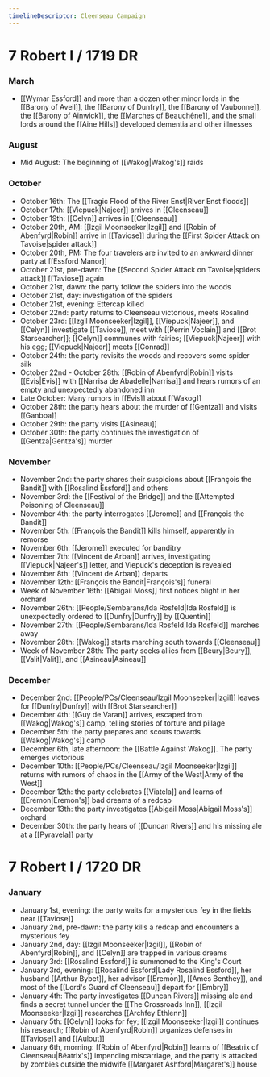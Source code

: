 ```yaml
---
timelineDescriptor: Cleenseau Campaign
---
```


# 7 Robert I / 1719 DR

### March
* [[Wymar Essford]] and more than a dozen other minor lords in the [[Barony of Aveil]], the [[Barony of Dunfry]], the [[Barony of Vaubonne]], the [[Barony of Ainwick]], the [[Marches of Beauchêne]], and the small lords around the [[Aine Hills]] developed dementia and other illnesses
### August
* Mid August: The beginning of [[Wakog|Wakog's]] raids

### October
* October 16th: The [[Tragic Flood of the River Enst|River Enst floods]] 
* October 17th: [[Viepuck|Najeer]] arrives in [[Cleenseau]]
* October 19th: [[Celyn]] arrives in [[Cleenseau]] 
* October 20th, AM: [[Izgil Moonseeker|Izgil]] and [[Robin of Abenfyrd|Robin]] arrive in [[Taviose]] during the [[First Spider Attack on Tavoise|spider attack]]
* October 20th, PM: The four travelers are invited to an awkward dinner party at [[Essford Manor]]
* October 21st, pre-dawn: The [[Second Spider Attack on Tavoise|spiders attack]] [[Taviose]] again
* October 21st, dawn: the party follow the spiders into the woods
* October 21st, day: investigation of the spiders
* October 21st, evening: Ettercap killed
* October 22nd: party returns to Cleenseau victorious, meets Rosalind
* October 23rd: [[Izgil Moonseeker|Izgil]], [[Viepuck|Najeer]], and [[Celyn]] investigate [[Taviose]], meet with [[Perrin Voclain]] and [[Brot Starsearcher]]; [[Celyn]] communes with fairies;  [[Viepuck|Najeer]] with his egg; [[Viepuck|Najeer]] meets [[Conrad]]
* October 24th: the party revisits the woods and recovers some spider silk
* October 22nd - October 28th: [[Robin of Abenfyrd|Robin]] visits [[Evis|Evis]] with [[Narrisa de Abadelle|Narrisa]] and hears rumors of an empty and unexpectedly abandoned inn
* Late October: Many rumors in [[Evis]] about [[Wakog]]
* October 28th: the party hears about the murder of [[Gentza]] and visits [[Ganboa]]
* October 29th: the party visits [[Asineau]]
* October 30th: the party continues the investigation of [[Gentza|Gentza's]] murder
### November
* November 2nd: the party shares their suspicions about [[François the Bandit]] with [[Rosalind Essford]] and others
* November 3rd: the [[Festival of the Bridge]] and the [[Attempted Poisoning of Cleenseau]]
* November 4th: the party interrogates [[Jerome]] and [[François the Bandit]]
* November 5th: [[François the Bandit]] kills himself, apparently in remorse
* November 6th: [[Jerome]] executed for banditry
* November 7th: [[Vincent de Arban]] arrives, investigating [[Viepuck|Najeer's]] letter, and Viepuck's deception is revealed
* November 8th: [[Vincent de Arban]] departs
* November 12th: [[François the Bandit|François's]] funeral
* Week of November 16th: [[Abigail Moss]] first notices blight in her orchard
* November 26th: [[People/Sembarans/Ida Rosfeld|Ida Rosfeld]] is unexpectedly ordered to [[Dunfry|Dunfry]] by [[Quentin]]
* November 27th: [[People/Sembarans/Ida Rosfeld|Ida Rosfeld]] marches away
* November 28th: [[Wakog]] starts marching south towards [[Cleenseau]]
* Week of November 28th: The party seeks allies from [[Beury|Beury]], [[Valit|Valit]], and [[Asineau|Asineau]] 
### December
* December 2nd: [[People/PCs/Cleenseau/Izgil Moonseeker|Izgil]] leaves for [[Dunfry|Dunfry]] with [[Brot Starsearcher]]
* December 4th: [[Guy de Varan]] arrives, escaped from [[Wakog|Wakog's]] camp, telling stories of torture and pillage
* December 5th: the party prepares and scouts towards [[Wakog|Wakog's]] camp
* December 6th, late afternoon: the [[Battle Against Wakog]]. The party emerges victorious
* December 10th: [[People/PCs/Cleenseau/Izgil Moonseeker|Izgil]] returns with rumors of chaos in the [[Army of the West|Army of the West]]
* December 12th: the party celebrates [[Viatela]] and learns of [[Eremon|Eremon's]] bad dreams of a redcap
* December 13th: the party investigates [[Abigail Moss|Abigail Moss's]] orchard
* December 30th: the party hears of [[Duncan Rivers]] and his missing ale at a [[Pyravela]] party
# 7 Robert I / 1720 DR

### January
* January 1st, evening: the party waits for a mysterious fey in the fields near [[Taviose]]
* January 2nd, pre-dawn: the party kills a redcap and encounters a mysterious fey
* January 2nd, day: [[Izgil Moonseeker|Izgil]], [[Robin of Abenfyrd|Robin]], and [[Celyn]] are trapped in various dreams
* January 3rd: [[Rosalind Essford]] is summoned to the King's Court
* January 3rd, evening: [[Rosalind Essford|Lady Rosalind Essford]], her husband [[Arthur Bybet]], her advisor [[Eremon]], [[Ames Benthey]], and most of the [[Lord's Guard of Cleenseau]] depart for [[Embry]]
* January 4th: The party investigates [[Duncan Rivers]] missing ale and finds a secret tunnel under the [[The Crossroads Inn]], [[Izgil Moonseeker|Izgil]] researches [[Archfey Ethlenn]]
* January 5th: [[Celyn]] looks for fey; [[Izgil Moonseeker|Izgil]] continues his research; [[Robin of Abenfyrd|Robin]] organizes defenses in [[Taviose]] and [[Aulout]]
* January 6th, morning: [[Robin of Abenfyrd|Robin]] learns of [[Beatrix of Cleenseau|Béatrix's]] impending miscarriage, and the party is attacked by zombies outside the midwife [[Margaret Ashford|Margaret's]] house